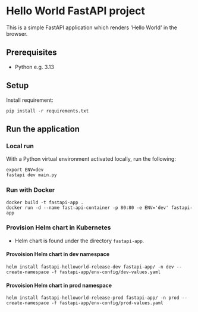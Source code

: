 # Hello World FastAPI project

This is a simple FastAPI application which renders 'Hello World' in the browser.

## Prerequisites

- Python e.g. 3.13

## Setup

Install requirement:

`pip install -r requirements.txt`

## Run the application

### Local run

With a Python virtual environment activated locally, run the following:

```
export ENV=dev
fastapi dev main.py
```

### Run with Docker

```
docker build -t fastapi-app .
docker run -d --name fast-api-container -p 80:80 -e ENV='dev' fastapi-app
```

### Provision Helm chart in Kubernetes

- Helm chart is found under the directory `fastapi-app`.  

#### Provoision Helm chart in dev namespace

`helm install fastapi-helloworld-release-dev fastapi-app/ -n dev --create-namespace -f fastapi-app/env-config/dev-values.yaml`

#### Provoision Helm chart in prod namespace

`helm install fastapi-helloworld-release-prod fastapi-app/ -n prod --create-namespace -f fastapi-app/env-config/prod-values.yaml`